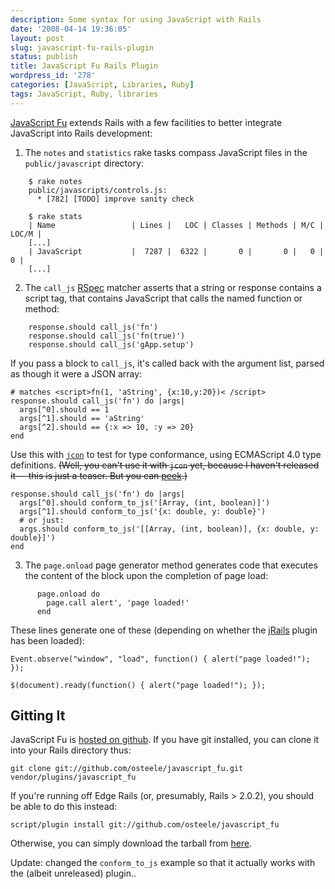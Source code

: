 ```yaml
---
description: Some syntax for using JavaScript with Rails
date: '2008-04-14 19:36:05'
layout: post
slug: javascript-fu-rails-plugin
status: publish
title: JavaScript Fu Rails Plugin
wordpress_id: '278'
categories: [JavaScript, Libraries, Ruby]
tags: JavaScript, Ruby, libraries
---
```


[JavaScript Fu](http://github.com/osteele/jcon) extends Rails with a few facilities to better integrate JavaScript into Rails development:

<!-- more -->

1. The `notes` and `statistics` rake tasks compass JavaScript files in the `public/javascript` directory:

~~~
    $ rake notes
    public/javascripts/controls.js:
      * [782] [TODO] improve sanity check

    $ rake stats
    | Name                 | Lines |   LOC | Classes | Methods | M/C | LOC/M |
    [...]
    | JavaScript           |  7287 |  6322 |       0 |       0 |   0 |     0 |
    [...]
~~~

2. The `call_js` [RSpec](http://rspec.info/) matcher asserts that a string or response contains a script tag, that contains JavaScript that calls the named function or method:

~~~
    response.should call_js('fn')
    response.should call_js('fn(true)')
    response.should call_js('gApp.setup')
~~~

If you pass a block to `call_js`, it's called back with the argument list, parsed as though it were a JSON array:

    # matches <script>fn(1, 'aString', {x:10,y:20})< /script>
    response.should call_js('fn') do |args|
      args[^0].should == 1
      args[^1].should == 'aString'
      args[^2].should == {:x => 10, :y => 20}
    end

Use this with [`jcon`](http://jcon.rubyforge.org/) to test for type conformance, using ECMAScript 4.0 type definitions.  <strike>(Well, you can't use it with `jcon` yet, because I haven't released it -- this is just a teaser.  But you can [peek](http://github.com/osteele/jcon).)</strike>

    response.should call_js('fn') do |args|
      args[^0].should conform_to_js('[Array, (int, boolean)]')
      args[^1].should conform_to_js('{x: double, y: double}')
      # or just:
      args.should conform_to_js('[[Array, (int, boolean)], {x: double, y: double}]')
    end

3. The `page.onload` page generator method generates code that executes the content
of the block upon the completion of page load:

~~~
      page.onload do
        page.call alert', 'page loaded!'
      end
~~~

These lines generate one of these (depending on whether the [jRails](http://ennerchi.com/projects/jrails) plugin has been loaded):

    Event.observe("window", "load", function() { alert("page loaded!"); });

    $(document).ready(function() { alert("page loaded!"); });

## Gitting It

JavaScript Fu is [hosted on github](http://github.com/osteele/javascript_fu).  If you have git installed, you can clone it into your Rails directory thus:

    git clone git://github.com/osteele/javascript_fu.git vendor/plugins/javascript_fu

If you're running off Edge Rails (or, presumably, Rails > 2.0.2), you should be able to do this instead:

    script/plugin install git://github.com/osteele/javascript_fu

Otherwise, you can simply download the tarball from [here](http://github.com/osteele/javascript_fu/tarball/master).

Update: changed the `conform_to_js` example so that it actually works with the (albeit unreleased) plugin..
